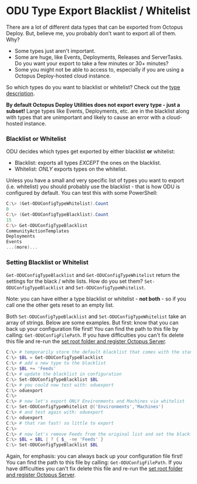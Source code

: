 
# ODU Type Export Blacklist / Whitelist

There are a lot of different data types that can be exported from Octopus Deploy.  But, believe me, you probably don't want to export all of them.  Why?
* Some types just aren't important.
* Some are huge, like Events, Deployments, Releases and ServerTasks.  Do you want your export to take a few minutes or 30+ minutes?
* Some you might not be able to access to, especially if you are using a Octopus Deploy-hosted cloud instance.

So which types do you want to blacklist or whitelist?  Check out the [type description](TypeDescription.md).

**By default Octopus Deploy Utilities does not export every type - just a subset!**  Large types like Events, Deployments, etc. are in the blacklist along with types that are unimportant and likely to cause an error with a cloud-hosted instance.

### Blacklist or Whitelist

ODU decides which types get exported by either blacklist **or** whitelist:
* Blacklist: exports all types *EXCEPT* the ones on the blacklist.
* Whitelist: *ONLY* exports types on the whitelist.

Unless you have a small and very specific list of types you want to export (i.e. whitelist) you should probably use the blacklist - that is how ODU is configured by default.  You can test this with some PowerShell:

```PowerShell
C:\> (Get-ODUConfigTypeWhitelist).Count
0
C:\> (Get-ODUConfigTypeBlacklist).Count
15
C:\> Get-ODUConfigTypeBlacklist
CommunityActionTemplates
Deployments
Events
...(more)...
```


### Setting Blacklist or Whitelist
```Get-ODUConfigTypeBlacklist``` and ```Get-ODUConfigTypeWhitelist``` return the settings for the black / white lists.  How do you set them?  ```Set-ODUConfigTypeBlacklist``` and ```Set-ODUConfigTypeWhitelist```.

Note: you can have either a type blacklist or whitelist - **not both** - so if you call one the other gets reset to an empty list.

Both ```Set-ODUConfigTypeBlacklist``` and ```Set-ODUConfigTypeWhitelist``` take an array of strings.  Below are some examples.  But first: know that you can back up your configuration file first!  You can find the path to this file by calling: ```Get-ODUConfigFilePath```.  If you have difficulties you can't fix delete this file and re-run the [set root folder and register Octopus Server](SetupUsage.md#set-root-folder-and-register-octopus-server).

```PowerShell
C:\> # temporarily store the default blacklist that comes with the standard configuration
C:\> $BL = Get-ODUConfigTypeBlacklist
C:\> # add a new type to the blacklist
C:\> $BL += 'Feeds'
C:\> # update the blacklist in configuration
C:\> Set-ODUConfigTypeBlacklist $BL
C:\> # you could now test with: oduexport
C:\> oduexport
C:\>
C:\> # now let's export ONLY Environments and Machines via whitelist
C:\> Set-ODUConfigTypeWhitelist @('Environments','Machines')
C:\> # and test again with: oduexport
C:\> oduexport
C:\> # that ran fast! so little to export
C:\>
C:\> # now let's remove Feeds from the original list and set the blacklist back
C:\> $BL = $BL | ? { $_ -ne 'Feeds' }
C:\> Set-ODUConfigTypeBlacklist $BL
```

Again, for emphasis: you can always back up your configuration file first!  You can find the path to this file by calling: ```Get-ODUConfigFilePath```.  If you have difficulties you can't fix delete this file and re-run the [set root folder and register Octopus Server](SetupUsage.md#set-root-folder-and-register-octopus-server).
